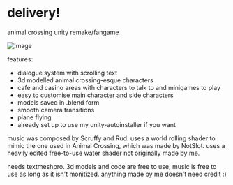 # delivery!
animal crossing unity remake/fangame

![image](https://github.com/maxtearney/delivery/assets/88261993/4e49b9f0-105f-4a2d-a8e1-ae9337708fad)


features:

- dialogue system with scrolling text
- 3d modelled animal crossing-esque characters
- cafe and casino areas with characters to talk to and minigames to play
- easy to customise main character and side characters
- models saved in .blend form
- smooth camera transitions
- plane flying
- already set up to use my unity-autoinstaller if you want

music was composed by Scruffy and Rud.
uses a world rolling shader to mimic the one used in Animal Crossing, which was made by NotSlot.
uses a heavily edited free-to-use water shader not originally made by me.

needs textmeshpro.
3d models and code are free to use, music is free to use as long as it isn't monitized.
anything made by me doesn't need credit :)
